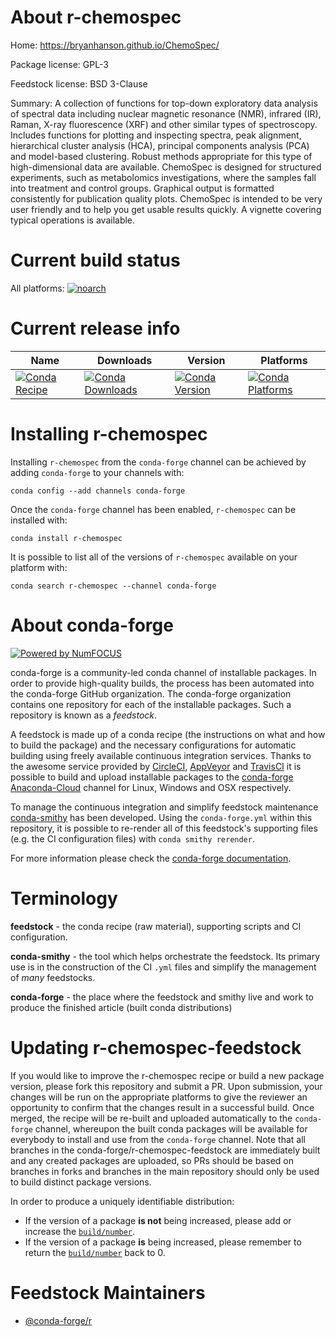 <!--
# -*- mode: jinja -*-
-->

About r-chemospec
=================

Home: https://bryanhanson.github.io/ChemoSpec/

Package license: GPL-3

Feedstock license: BSD 3-Clause

Summary: A collection of functions for top-down exploratory data analysis of spectral data including nuclear magnetic resonance (NMR), infrared (IR), Raman, X-ray fluorescence (XRF) and other similar types of spectroscopy. Includes functions for plotting and inspecting spectra, peak alignment, hierarchical cluster analysis (HCA), principal components analysis (PCA) and model-based clustering. Robust methods appropriate for this type of high-dimensional data are available. ChemoSpec is designed for structured experiments, such as metabolomics investigations, where the samples fall into treatment and control groups. Graphical output is formatted consistently for publication quality plots. ChemoSpec is intended to be very user friendly and to help you get usable results quickly. A vignette covering typical operations is available.



Current build status
====================

All platforms:
[![noarch](https://img.shields.io/circleci/project/github/conda-forge/r-chemospec-feedstock/master.svg?label=noarch)](https://circleci.com/gh/conda-forge/r-chemospec-feedstock)

Current release info
====================

| Name | Downloads | Version | Platforms |
| --- | --- | --- | --- |
| [![Conda Recipe](https://img.shields.io/badge/recipe-r--chemospec-green.svg)](https://anaconda.org/conda-forge/r-chemospec) | [![Conda Downloads](https://img.shields.io/conda/dn/conda-forge/r-chemospec.svg)](https://anaconda.org/conda-forge/r-chemospec) | [![Conda Version](https://img.shields.io/conda/vn/conda-forge/r-chemospec.svg)](https://anaconda.org/conda-forge/r-chemospec) | [![Conda Platforms](https://img.shields.io/conda/pn/conda-forge/r-chemospec.svg)](https://anaconda.org/conda-forge/r-chemospec) |

Installing r-chemospec
======================

Installing `r-chemospec` from the `conda-forge` channel can be achieved by adding `conda-forge` to your channels with:

```
conda config --add channels conda-forge
```

Once the `conda-forge` channel has been enabled, `r-chemospec` can be installed with:

```
conda install r-chemospec
```

It is possible to list all of the versions of `r-chemospec` available on your platform with:

```
conda search r-chemospec --channel conda-forge
```


About conda-forge
=================

[![Powered by NumFOCUS](https://img.shields.io/badge/powered%20by-NumFOCUS-orange.svg?style=flat&colorA=E1523D&colorB=007D8A)](http://numfocus.org)

conda-forge is a community-led conda channel of installable packages.
In order to provide high-quality builds, the process has been automated into the
conda-forge GitHub organization. The conda-forge organization contains one repository
for each of the installable packages. Such a repository is known as a *feedstock*.

A feedstock is made up of a conda recipe (the instructions on what and how to build
the package) and the necessary configurations for automatic building using freely
available continuous integration services. Thanks to the awesome service provided by
[CircleCI](https://circleci.com/), [AppVeyor](https://www.appveyor.com/)
and [TravisCI](https://travis-ci.org/) it is possible to build and upload installable
packages to the [conda-forge](https://anaconda.org/conda-forge)
[Anaconda-Cloud](https://anaconda.org/) channel for Linux, Windows and OSX respectively.

To manage the continuous integration and simplify feedstock maintenance
[conda-smithy](https://github.com/conda-forge/conda-smithy) has been developed.
Using the ``conda-forge.yml`` within this repository, it is possible to re-render all of
this feedstock's supporting files (e.g. the CI configuration files) with ``conda smithy rerender``.

For more information please check the [conda-forge documentation](https://conda-forge.org/docs/).

Terminology
===========

**feedstock** - the conda recipe (raw material), supporting scripts and CI configuration.

**conda-smithy** - the tool which helps orchestrate the feedstock.
                   Its primary use is in the construction of the CI ``.yml`` files
                   and simplify the management of *many* feedstocks.

**conda-forge** - the place where the feedstock and smithy live and work to
                  produce the finished article (built conda distributions)


Updating r-chemospec-feedstock
==============================

If you would like to improve the r-chemospec recipe or build a new
package version, please fork this repository and submit a PR. Upon submission,
your changes will be run on the appropriate platforms to give the reviewer an
opportunity to confirm that the changes result in a successful build. Once
merged, the recipe will be re-built and uploaded automatically to the
`conda-forge` channel, whereupon the built conda packages will be available for
everybody to install and use from the `conda-forge` channel.
Note that all branches in the conda-forge/r-chemospec-feedstock are
immediately built and any created packages are uploaded, so PRs should be based
on branches in forks and branches in the main repository should only be used to
build distinct package versions.

In order to produce a uniquely identifiable distribution:
 * If the version of a package **is not** being increased, please add or increase
   the [``build/number``](https://conda.io/docs/user-guide/tasks/build-packages/define-metadata.html#build-number-and-string).
 * If the version of a package **is** being increased, please remember to return
   the [``build/number``](https://conda.io/docs/user-guide/tasks/build-packages/define-metadata.html#build-number-and-string)
   back to 0.

Feedstock Maintainers
=====================

* [@conda-forge/r](https://github.com/conda-forge/r/)


